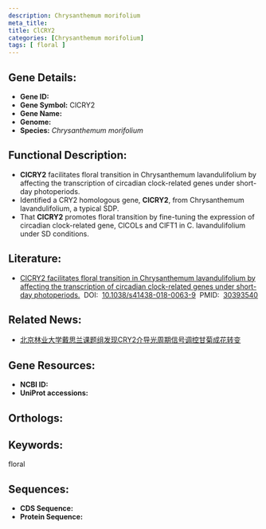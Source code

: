 ```yaml
---
description: Chrysanthemum morifolium
meta_title:
title: ClCRY2
categories: [Chrysanthemum morifolium]
tags: [ floral ]
---
```


## Gene Details:
- **Gene ID:**	[]()
- **Gene Symbol:** ClCRY2
- **Gene Name:** 
- **Genome:** []()
- **Species:** *Chrysanthemum morifolium*

## Functional Description:
   - **ClCRY2** facilitates floral transition in Chrysanthemum lavandulifolium by affecting the transcription of circadian clock-related genes under short-day photoperiods.
   - Identified a CRY2 homologous gene, **ClCRY2**, from Chrysanthemum lavandulifolium, a typical SDP.
   - That **ClCRY2** promotes floral transition by fine-tuning the expression of circadian clock-related gene, ClCOLs and ClFT1 in C. lavandulifolium under SD conditions.

## Literature:
   - [ClCRY2 facilitates floral transition in Chrysanthemum lavandulifolium by affecting the transcription of circadian clock-related genes under short-day photoperiods.]( https://academic.oup.com/hr/article/doi/10.1038/s41438-018-0063-9/6486718?login=true)&nbsp;&nbsp;DOI:&nbsp;&nbsp;[10.1038/s41438-018-0063-9](https://academic.oup.com/hr/article/doi/10.1038/s41438-018-0063-9/6486718?login=true)&nbsp;&nbsp;PMID:&nbsp;&nbsp;[30393540](https://pubmed.ncbi.nlm.nih.gov/30393540/)

## Related News:
   - [北京林业大学戴思兰课题组发现CRY2介导光周期信号调控甘菊成花转变](https://mp.weixin.qq.com/s?__biz=MzIyOTY2NDYyNQ==&mid=2247490683&idx=3&sn=4f78451ed26db519a3ddedf67af5a3dc&chksm=e8be6e65dfc9e7734f5d08dda5e6eabe51b7ba6ca24465581ce5a9fd3b89739813f240e2f750&scene=27#wechat_redirect)

## Gene Resources:
- **NCBI ID:** [](https://www.ncbi.nlm.nih.gov/gene/?term=)
- **UniProt accessions:** [](https://www.uniprot.org/uniprotkb//entry)

## Orthologs:


## Keywords:
floral

## Sequences:
- **CDS Sequence:**
- **Protein Sequence:**
